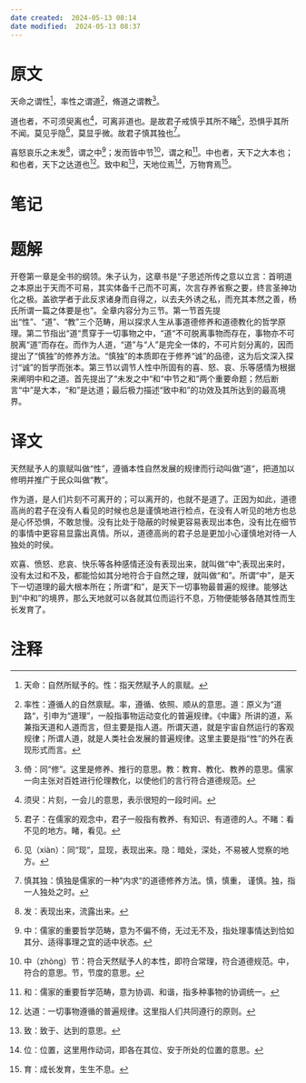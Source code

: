 ```yaml
---
date created:  2024-05-13 08:14
date modified:  2024-05-13 08:37
---
```

# 原文
天命之谓性[^1]，率性之谓道[^2]，脩道之谓教[^3]。

道也者，不可须臾离也[^4]，可离非道也。是故君子戒慎乎其所不睹[^5]，恐惧乎其所不闻。莫见乎隐[^6]，莫显乎微。故君子慎其独也[^7]。

喜怒哀乐之未发[^8]，谓之中[^9]；发而皆中节[^10]，谓之和[^11]。中也者，天下之大本也；和也者，天下之达道也[^12]。致中和[^13]，天地位焉[^14]，万物育焉[^15]。
# 笔记

# 题解
开卷第一章是全书的纲领。朱子认为，这章书是“子思述所传之意以立言：首明道之本原出于天而不可易，其实体备千己而不可离，次言存养省察之要，终言圣神功化之极。盖欲学者于此反求诸身而自得之，以去夫外诱之私，而充其本然之善，杨氏所谓一篇之体要是也”。全章内容分为三节。第一节首先提出“性”、“道”、“教”三个范畴，用以探求人生从事道德修养和道德教化的哲学原理。第二节指出“道“贯穿于一切事物之中，“道“不可脱离事物而存在，事物亦不可脱离“道”而存在。而作为人道，“道”与“人”是完全一体的，不可片刻分离的，因而提出了“慎独”的修养方法。“慎独”的本质即在于修养“诚”的品德，这为后文深入探讨“诚”的哲学而张本。第三节以调节人性中所固有的喜、怒、哀、乐等感情为根据来阐明中和之道。首先提出了“未发之中“和“中节之和“两个重要命题；然后断言“中”是大本，“和”是达道；最后极力描述“致中和”的功效及其所达到的最高境界。
# 译文
天然赋予人的禀赋叫做“性”，遵循本性自然发展的规律而行动叫做“道“，把道加以修明并推广于民众叫做“教”。

作为道，是人们片刻不可离开的；可以离开的，也就不是道了。正因为如此，道德高尚的君子在没有人看见的时候也总是谨慎地进行检点，在没有人听见的地方也总是心怀恐惧，不敢怠慢。没有比处于隐蔽的时候更容易表现出本色，没有比在细节的事情中更容易显露出真情。所以，道德高尚的君子总是更加小心谨慎地对待一人独处的时侯。

欢喜、愤怒、悲哀、快乐等各种感情还没有表现出来，就叫做“中”;表现出来时，没有太过和不及，都能恰如其分地符合于自然之理，就叫做“和”。所谓“中”，是天下一切道理的最大根本所在；所谓“和”，是天下一切事物最普遍的规律。能够达到“中和”的境界，那么天地就可以各就其位而运行不息，万物便能够各随其性而生长发育了。

# 注释
[^1]: 天命：自然所赋予的。性：指天然赋予人的禀赋。
[^2]: 率性：遵循人的自然禀赋。率，遵循、依照、顺从的意思。道：原义为“道路“，引申为“道理”，一般指事物运动变化的普遍规律。《中庸》所讲的道，系兼指天道和人道而言，但主要是指人道。所谓天道，就是宇宙自然运行的客观规律；所谓人道，就是人类社会发展的普遍规律。这里主要是指“性”的外在表现形式而言。
[^3]: 倚：同“修”。这里是修养、推行的意思。教：教育、教化、教养的意思。儒家一向主张对百姓进行伦理教化，以使他们的言行符合道德规范。
[^4]: 须臾：片刻，一会儿的意思，表示很短的一段时间。
[^5]: 君子：在儒家的观念中，君子一般指有教养、有知识、有道德的人。不睹：看不见的地方。睹，看见。
[^6]: 见（xiàn）：同“现“，显现，表现出来。隐：暗处，深处，不易被人觉察的地方。
[^7]: 慎其独：慎独是儒家的一种“内求“的道德修养方法。慎，慎重， 谨慎。独，指一人独处之时。
[^8]: 发：表现出来，流露出来。
[^9]: 中：儒家的重要哲学范畴，意为不偏不倚，无过无不及，指处理事情达到恰如其分、适得事理之宜的适中状态。
[^10]: 中（zhònɡ）节：符合天然赋予人的本性，即符合常理，符合道德规范。中，符合的意思。节，节度的意思。
[^11]: 和：儒家的重要哲学范畴，意为协调、和谐，指多种事物的协调统一。
[^12]: 达道：一切事物遵循的普遍规律。这里指人们共同遵行的原则。
[^13]: 致：致于、达到的意思。
[^14]: 位：位置，这里用作动词，即各在其位、安于所处的位置的意思。
[^15]: 育：成长发育，生生不息。